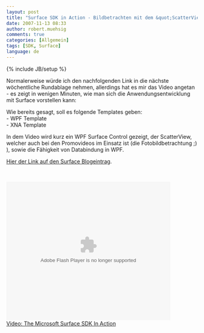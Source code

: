 ```yaml
---
layout: post
title: "Surface SDK in Action - Bildbetrachten mit dem &quot;ScatterView&quot;"
date: 2007-11-13 08:33
author: robert.muehsig
comments: true
categories: [Allgemein]
tags: [SDK, Surface]
language: de
---
```

{% include JB/setup %}
<p>Normalerweise würde ich den nachfolgenden Link in die nächste wöchentliche Rundablage nehmen, allerdings hat es mir das Video angetan - es zeigt in wenigen Minuten, wie man sich die Anwendungsentwicklung mit Surface vorstellen kann:</p> <p>Wie bereits gesagt, soll es folgende Templates geben:<br>-&nbsp;WPF Template<br>- XNA Template</p> <p>In dem Video wird kurz ein WPF Surface Control gezeigt, der ScatterView, welcher auch bei den Promovideos&nbsp;im Einsatz ist (die Fotobildbetrachtung ;) ), sowie die Fähigkeit von Databindung in WPF.</p> <p><a href="http://blogs.msdn.com/surface/archive/2007/11/08/scatterview.aspx">Hier der Link auf den Surface Blogeintrag</a>.</p> <p>&nbsp;</p><embed pluginspage="http://macromedia.com/go/getflashplayer" src="http://images.video.msn.com/flash/soapbox1_1.swf" width="432" height="364" type="application/x-shockwave-flash" flashvars="c=v&amp;v=6acfce98-17d3-416f-b2c0-679356c5ce79&amp;ifs=true&amp;fr=msnvideo&amp;mkt=en-US&amp;brand=" allowfullscreen="true" base="http://images.video.msn.com" quality="high"></embed><br><a title="The Microsoft Surface SDK In Action" href="http://video.msn.com/video.aspx?vid=6acfce98-17d3-416f-b2c0-679356c5ce79" target="_new">Video: The Microsoft Surface SDK In Action</a>
